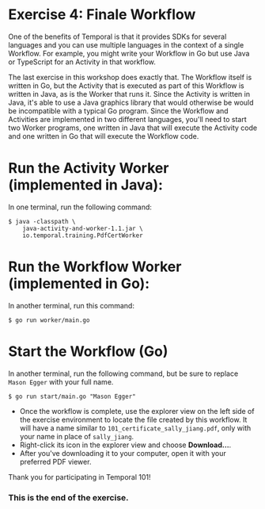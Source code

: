 # Exercise 4: Finale Workflow
One of the benefits of Temporal is that it provides SDKs for several
languages and you can use multiple languages in the context of a single
Workflow. For example, you might write your Workflow in Go but use
Java or TypeScript for an Activity in that workflow. 

The last exercise in this workshop does exactly that. The Workflow
itself is written in Go, but the Activity that is executed as part
of this Workflow is written in Java, as is the Worker that runs it.
Since the Activity is written in Java, it's able to use a Java graphics
library that would otherwise be would be incompatible with a typical 
Go program. Since the Workflow and Activities are implemented in two 
different languages, you'll need to start two Worker programs, one 
written in Java that will execute the Activity code and one written 
in Go that will execute the Workflow code.



# Run the Activity Worker (implemented in Java):
In one terminal, run the following command:

```
$ java -classpath \
    java-activity-and-worker-1.1.jar \
    io.temporal.training.PdfCertWorker
```


# Run the Workflow Worker (implemented in Go):
In another terminal, run this command:

```
$ go run worker/main.go
```

# Start the Workflow (Go)
In another terminal, run the following command,
but be sure to replace `Mason Egger` with your
full name.

```
$ go run start/main.go "Mason Egger"
```

* Once the workflow is complete, use the explorer
view on the left side of the exercise environment
to locate the file created by this workflow. It
will have a name similar to `101_certificate_sally_jiang.pdf`,
only with your name in place of `sally_jiang`.
* Right-click its icon in the explorer view and choose
**Download...**. 
* After you've downloading it to your
computer, open it with your preferred PDF viewer.

Thank you for participating in Temporal 101!

### This is the end of the exercise.
